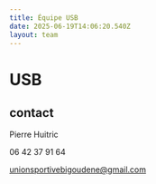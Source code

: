 ```yaml
---
title: Équipe USB
date: 2025-06-19T14:06:20.540Z
layout: team
---
```


# USB



## contact 

Pierre Huitric 

06 42 37 91 64

unionsportivebigoudene@gmail.com

